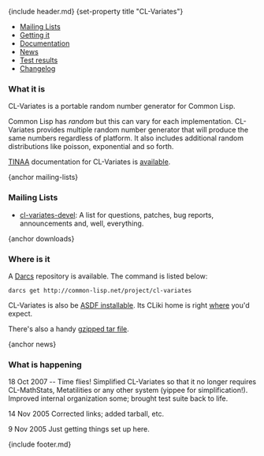 {include header.md}
{set-property title "CL-Variates"}

<div class="contents">
<div class="system-links">

  * [Mailing Lists][3]
  * [Getting it][4]
  * [Documentation][5]
  * [News][6]
  * [Test results][tr]
  * [Changelog][7]

   [3]: #mailing-lists
   [4]: #downloads
   [5]: documentation/ (documentation link)
   [6]: #news
   [7]: changelog.html
   [tr]: test-report.html

</div>
<div class="system-description">

### What it is

CL-Variates is a portable random number generator for Common Lisp.

Common Lisp has _random_ but this can vary for each implementation. CL-Variates provides multiple random number generator that will produce the same numbers regardless of platform. It also includes additional random distributions like poisson, exponential and so forth.

[TINAA][8] documentation for CL-Variates is [available][9].

   [8]: http://common-lisp.net/project/tinaa/
   [9]: http://common-lisp.net/project/cl-variates/documentation/

{anchor mailing-lists}

### Mailing Lists

  * [cl-variates-devel][11]: A list for questions, patches, bug reports, announcements and, well, everything.

   [11]: http://common-lisp.net/cgi-bin/mailman/listinfo/cl-variates-devel

{anchor downloads}

### Where is it

A [Darcs][12] repository is available. The command is listed below:
    
   [12]: http://www.darcs.net/

    darcs get http://common-lisp.net/project/cl-variates

CL-Variates is also be [ASDF installable][16]. Its CLiki home is right [where][17] you'd expect.

   [16]: http://www.cliki.net/asdf-install
   [17]: http://www.cliki.net/cl-variates

There's also a handy [gzipped tar file][18].

   [18]: http://common-lisp.net/project/cl-variates/cl-variates_latest.tar.gz

{anchor news}

### What is happening

18 Oct 2007 -- Time flies! Simplified CL-Variates so that
it no longer requires CL-MathStats, Metatilities or any other system (yippee for simplification!). Improved internal organization some; brought test suite back to life.

14 Nov 2005
Corrected links; added tarball, etc.

9 Nov 2005
Just getting things set up here.

</div>
</div>

{include footer.md}

   [19]: http://common-lisp.net/project/cl-containers/shared/buttons/xhtml.gif (valid xhtml button)
   [20]: http://validator.w3.org/check/referer (xhtml1.1)
   [21]: http://common-lisp.net/project/cl-containers/shared/buttons/hacker.png (hacker emblem)
   [22]: http://www.catb.org/hacker-emblem/ (hacker)
   [23]: http://common-lisp.net/project/cl-containers/shared/buttons/lml2-powered.png (lml2 powered)
   [24]: http://lml2.b9.com/ (lml2 powered)
   [25]: http://common-lisp.net/project/cl-containers/shared/buttons/lambda-lisp.png (ALU emblem)
   [26]: http://www.lisp.org/ (Association of Lisp Users)
   [27]: http://common-lisp.net/project/cl-containers/shared/buttons/lisp-lizard.png (Common-Lisp.net)
   [28]: http://common-lisp.net/ (Common-Lisp.net)


